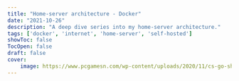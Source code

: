 ```yaml
---
title: "Home-server architecture - Docker"
date: "2021-10-26"
description: "A deep dive series into my home-server architecture."
tags: ['docker', 'internet', 'home-server', 'self-hosted']
showToc: false
TocOpen: false
draft: false
cover:
    image: https://www.pcgamesn.com/wp-content/uploads/2020/11/cs-go-shipment-modern-warfare.jpg
---
```


